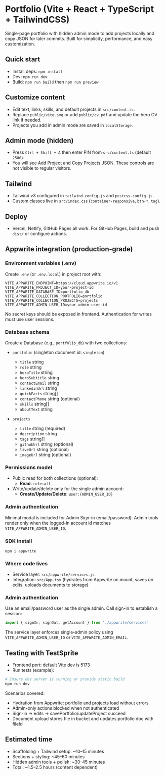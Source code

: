 # Portfolio (Vite + React + TypeScript + TailwindCSS)

Single‑page portfolio with hidden admin mode to add projects locally and copy JSON for later commits. Built for simplicity, performance, and easy customization.

## Quick start

- Install deps: `npm install`
- Dev: `npm run dev`
- Build: `npm run build` then `npm run preview`

## Customize content

- Edit text, links, skills, and default projects in `src/content.ts`.
- Replace `public/vite.svg` or add `public/cv.pdf` and update the hero CV link if needed.
- Projects you add in admin mode are saved in `localStorage`.

## Admin mode (hidden)

- Press `Ctrl + Shift + A` then enter PIN from `src/content.ts` (default `2580`).
- You will see Add Project and Copy Projects JSON. These controls are not visible to regular visitors.

## Tailwind

- Tailwind v3 configured in `tailwind.config.js` and `postcss.config.js`.
- Custom classes live in `src/index.css` (`container-responsive`, `btn-*`, `tag`).

## Deploy

- Vercel, Netlify, GitHub Pages all work. For GitHub Pages, build and push `dist/` or configure actions.

## Appwrite integration (production-grade)


### Environment variables (.env)

Create `.env` (or `.env.local`) in project root with:

```
VITE_APPWRITE_ENDPOINT=https://cloud.appwrite.io/v1
VITE_APPWRITE_PROJECT_ID=your-project-id
VITE_APPWRITE_DATABASE_ID=portfolio_db
VITE_APPWRITE_COLLECTION_PORTFOLIO=portfolio
VITE_APPWRITE_COLLECTION_PROJECTS=projects
VITE_APPWRITE_ADMIN_USER_ID=your-admin-user-id
```

No secret keys should be exposed in frontend. Authentication for writes must use user sessions.

### Database schema

Create a Database (e.g., `portfolio_db`) with two collections:

- `portfolio` (singleton document id: `singleton`)
  - `title` string
  - `role` string
  - `heroTitle` string
  - `heroSubtitle` string
  - `contactEmail` string
  - `linkedinUrl` string
  - `quickFacts` string[]
  - `contactPhone` string (optional)
  - `skills` string[]
  - `aboutText` string

- `projects`
  - `title` string (required)
  - `description` string
  - `tags` string[]
  - `githubUrl` string (optional)
  - `liveUrl` string (optional)
  - `imageUrl` string (optional)

### Permissions model

- Public read for both collections (optional):
  - **Read**: `role:all`
- Write/update/delete only for the single admin account:
  - **Create/Update/Delete**: `user:{ADMIN_USER_ID}`

### Admin authentication

Minimal modal is included for Admin Sign-in (email/password). Admin tools render only when the logged-in account id matches `VITE_APPWRITE_ADMIN_USER_ID`.

### SDK install

```
npm i appwrite
```

### Where code lives

- Service layer: `src/appwrite/services.js`
- Integration: `src/App.tsx` (hydrates from Appwrite on mount, saves on edits, uploads documents to storage)

### Admin authentication

Use an email/password user as the single admin. Call sign-in to establish a session:

```ts
import { signIn, signOut, getAccount } from './appwrite/services'
```

The service layer enforces single-admin policy using `VITE_APPWRITE_ADMIN_USER_ID` or `VITE_APPWRITE_ADMIN_EMAIL`.

## Testing with TestSprite

- Frontend port: default Vite dev is 5173
- Run tests (example):

```bash
# Ensure dev server is running or provide static build
npm run dev
```

Scenarios covered:
- Hydration from Appwrite: portfolio and projects load without errors
- Admin-only actions blocked when not authenticated
- Sign-in -> edits -> savePortfolio/updateProject succeed
- Document upload stores file in bucket and updates portfolio doc with fileId

## Estimated time

- Scaffolding + Tailwind setup: ~10–15 minutes
- Sections + styling: ~45–60 minutes
- Hidden admin tools + polish: ~30–45 minutes
- Total: ~1.5–2.5 hours (content dependent)
